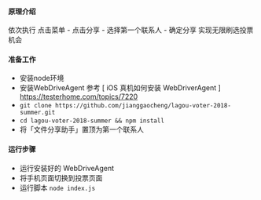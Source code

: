 
#### 原理介绍
依次执行 点击菜单 - 点击分享 - 选择第一个联系人 - 确定分享 实现无限刷选投票机会

#### 准备工作
- 安装node环境
- 安装WebDriveAgent 参考 [ iOS 真机如何安装 WebDriverAgent ] https://testerhome.com/topics/7220
- ``` git clone https://github.com/jianggaocheng/lagou-voter-2018-summer.git ``` 
- ``` cd lagou-voter-2018-summer && npm install ``` 
- 将「文件分享助手」置顶为第一个联系人

#### 运行步骤
- 运行安装好的 WebDriveAgent
- 将手机页面切换到投票页面 
- 运行脚本 ``` node index.js ```

